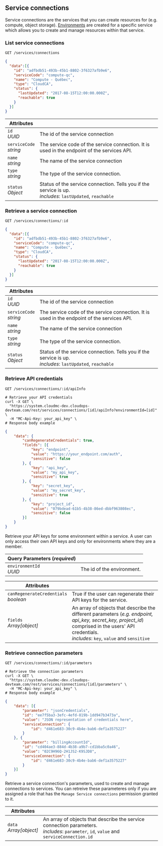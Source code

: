 ## Service connections

Service connections are the services that you can create resources for (e.g. compute, object storage). [Environments](#administration-environments) are created for a specific service which allows you to create and manage resources within that service.

<!-------------------- LIST ORGANIZATIONS -------------------->
### List service connections

`GET /services/connections`

```json
{
  "data":[{
    "id": "adfbdb51-493b-45b1-8802-3f6327afb9e6",
    "serviceCode": "compute-qc",
    "name": "Compute - Québec",
    "type": "CloudCA",
    "status": {  
      "lastUpdated": "2017-08-15T12:00:00.000Z",
      "reachable": true
    }
  }]
}
```

Attributes | &nbsp;
---- | -----------
`id`<br/>*UUID* | The id of the service connection
`serviceCode`<br/>*string* | The service code of the service connection. It is used in the endpoint of the services API.
`name`<br/>*string* | The name of the service connection
`type`<br/>*string* | The type of the service connection.
`status`<br/>*Object* | Status of the service connection. Tells you if the service is up.<br/>*includes*: `lastUpdated`, `reachable`


<!-------------------- GET ORGANIZATION -------------------->

### Retrieve a service connection

`GET /services/connections/:id`

```json
{
  "data":[{
    "id": "adfbdb51-493b-45b1-8802-3f6327afb9e6",
    "serviceCode": "compute-qc",
    "name": "Compute - Québec",
    "type": "CloudCA",
    "status": {  
      "lastUpdated": "2017-08-15T12:00:00.000Z",
      "reachable": true
    }
  }]
}
```

Attributes | &nbsp;
---- | -----------
`id`<br/>*UUID* | The id of the service connection
`serviceCode`<br/>*string* | The service code of the service connection. It is used in the endpoint of the services API.
`name`<br/>*string* | The name of the service connection
`type`<br/>*string* | The type of the service connection.
`status`<br/>*Object* | Status of the service connection. Tells you if the service is up.<br/>*includes*: `lastUpdated`, `reachable`

<!-------------------- GET APIINFO -------------------->

### Retrieve API credentials

`GET /services/connections/:id/apiInfo`

```shell
# Retrieve your API credentials
curl -X GET \
  "https://system.cloudmc-dev.cloudops-devteam.com/rest/services/connections/[id]/apiInfo?environmentId=[id]" \
  -H "MC-Api-Key: your_api_key" \
# Response body example
```
```json
{
    "data": {
        "canRegenerateCredentials": true,
        "fields": [{
            "key": "endpoint",
            "value": "https://your_endpoint.com/auth",
            "sensitive": false
        }, {
            "key": "api_key",
            "value": "my_api_key",
            "sensitive": true
        }, {
            "key": "secret_key",
            "value": "my_secret_key",
            "sensitive": true
        }, {
            "key": "project_id",
            "value": "079bdead-61b5-4b38-86ed-dbbf963808ec",
            "sensitive": false
        }]
    }
}
```

Retrieve your API keys for some environment within a service. A user can only access their own API keys and only for environments where they are a member.

Query Parameters (*required*) | &nbsp;
---------- | -----
`environmentId`<br/>*UUID* | The id of the environment.


Attributes | &nbsp;
---- | -----------
`canRegenerateCredentials`<br/>*boolean* | True if the user can regenerate their API keys for the service.
`fields`<br/>*Array[object]* | An array of objects that describe the different parameters (*e.g. endpoint, api_key, secret_key, project_id*) comprised in the users' API credentials.<br/>*includes*: `key`, `value` and `sensitive`

<!-------------------- GET PARAMETERS -------------------->

### Retrieve connection parameters

`GET /services/connections/:id/parameters`

```shell
# Retrieve the connection parameters
curl -X GET \
  "https://system.cloudmc-dev.cloudops-devteam.com/rest/services/connections/[id]/parameters" \
  -H "MC-Api-key: your_api_key" \
# Response body example
```
```json
{
    "data": [{
        "parameter": "jsonCredentials",
        "id": "ee7f5ba3-3efc-4efd-819b-1dd947b3473a",
        "value": "JSON representation of credentials here",
        "serviceConnection": {
            "id": "d461e683-30c9-4b4e-bab6-def1a3575227"
        }
    }, {
        "parameter": "billingAccountId",
        "id": "cd404ae3-884d-4b38-a9b7-cd1bba5c0a46",
        "value": "02C9H96Q-2H1JS2-K9SJD8",
        "serviceConnection": {
            "id": "d461e683-30c9-4b4e-bab6-def1a3575227"
        } 
    }]
}
```

Retrieve a service connection's parameters, used to create and manage connections to services. You can retreive these parameteres only if you are assigned a role that has the `Manage Service connections` permission granted to it.

Attributes | &nbsp;
---- | -----------
`data`<br/>*Array[object]* | An array of objects that describe the service connection parameters.<br/>*includes*: `parameter`, `id`, `value` and `serviceConnection.id`